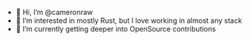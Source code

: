- 👋 Hi, I’m @cameronraw
- 👀 I’m interested in mostly Rust, but I love working in almost any stack
- 🌱 I’m currently getting deeper into OpenSource contributions

<!---
cameronraw/cameronraw is a ✨ special ✨ repository because its `README.md` (this file) appears on your GitHub profile.
You can click the Preview link to take a look at your changes.
--->

